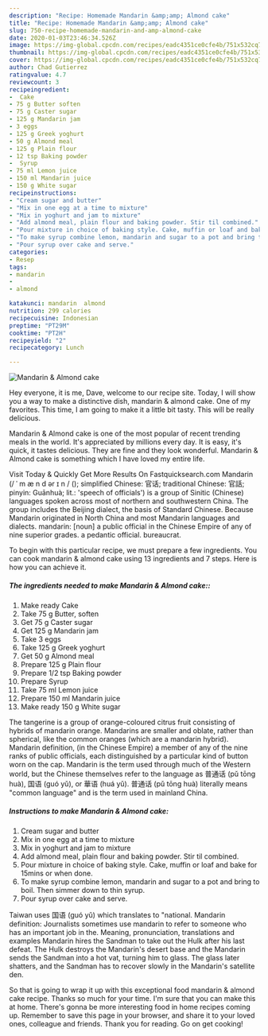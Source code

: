 ```yaml
---
description: "Recipe: Homemade Mandarin &amp;amp; Almond cake"
title: "Recipe: Homemade Mandarin &amp;amp; Almond cake"
slug: 750-recipe-homemade-mandarin-and-amp-almond-cake
date: 2020-01-03T23:46:34.526Z
image: https://img-global.cpcdn.com/recipes/eadc4351ce0cfe4b/751x532cq70/mandarin-almond-cake-recipe-main-photo.jpg
thumbnail: https://img-global.cpcdn.com/recipes/eadc4351ce0cfe4b/751x532cq70/mandarin-almond-cake-recipe-main-photo.jpg
cover: https://img-global.cpcdn.com/recipes/eadc4351ce0cfe4b/751x532cq70/mandarin-almond-cake-recipe-main-photo.jpg
author: Chad Gutierrez
ratingvalue: 4.7
reviewcount: 3
recipeingredient:
-  Cake
- 75 g Butter soften
- 75 g Caster sugar
- 125 g Mandarin jam
- 3 eggs
- 125 g Greek yoghurt
- 50 g Almond meal
- 125 g Plain flour
- 12 tsp Baking powder
-  Syrup
- 75 ml Lemon juice
- 150 ml Mandarin juice
- 150 g White sugar
recipeinstructions:
- "Cream sugar and butter"
- "Mix in one egg at a time to mixture"
- "Mix in yoghurt and jam to mixture"
- "Add almond meal, plain flour and baking powder. Stir til combined."
- "Pour mixture in choice of baking style. Cake, muffin or loaf and bake for 15mins or when done."
- "To make syrup combine lemon, mandarin and sugar to a pot and bring to boil. Then simmer down to thin syrup."
- "Pour syrup over cake and serve."
categories:
- Resep
tags:
- mandarin
- 
- almond

katakunci: mandarin  almond
nutrition: 299 calories
recipecuisine: Indonesian
preptime: "PT29M"
cooktime: "PT2H"
recipeyield: "2"
recipecategory: Lunch

---
```



![Mandarin &amp; Almond cake](https://img-global.cpcdn.com/recipes/eadc4351ce0cfe4b/751x532cq70/mandarin-almond-cake-recipe-main-photo.jpg)

Hey everyone, it is me, Dave, welcome to our recipe site. Today, I will show you a way to make a distinctive dish, mandarin &amp; almond cake. One of my favorites. This time, I am going to make it a little bit tasty. This will be really delicious.

Mandarin &amp; Almond cake is one of the most popular of recent trending meals in the world. It's appreciated by millions every day. It is easy, it's quick, it tastes delicious. They are fine and they look wonderful. Mandarin &amp; Almond cake is something which I have loved my entire life.

Visit Today &amp; Quickly Get More Results On Fastquicksearch.com Mandarin (/ ˈ m æ n d ər ɪ n / (); simplified Chinese: 官话; traditional Chinese: 官話; pinyin: Guānhuà; lit.: &#39;speech of officials&#39;) is a group of Sinitic (Chinese) languages spoken across most of northern and southwestern China. The group includes the Beijing dialect, the basis of Standard Chinese. Because Mandarin originated in North China and most Mandarin languages and dialects. mandarin: [noun] a public official in the Chinese Empire of any of nine superior grades. a pedantic official. bureaucrat.


To begin with this particular recipe, we must prepare a few ingredients. You can cook mandarin &amp; almond cake using 13 ingredients and 7 steps. Here is how you can achieve it.

##### The ingredients needed to make Mandarin &amp; Almond cake::

1. Make ready  Cake
1. Take 75 g Butter, soften
1. Get 75 g Caster sugar
1. Get 125 g Mandarin jam
1. Take 3 eggs
1. Take 125 g Greek yoghurt
1. Get 50 g Almond meal
1. Prepare 125 g Plain flour
1. Prepare 1/2 tsp Baking powder
1. Prepare  Syrup
1. Take 75 ml Lemon juice
1. Prepare 150 ml Mandarin juice
1. Make ready 150 g White sugar


The tangerine is a group of orange-coloured citrus fruit consisting of hybrids of mandarin orange. Mandarins are smaller and oblate, rather than spherical, like the common oranges (which are a mandarin hybrid). Mandarin definition, (in the Chinese Empire) a member of any of the nine ranks of public officials, each distinguished by a particular kind of button worn on the cap. Mandarin is the term used through much of the Western world, but the Chinese themselves refer to the language as 普通话 (pǔ tōng huà), 国语 (guó yǔ), or 華语 (huá yǔ). 普通话 (pǔ tōng huà) literally means &#34;common language&#34; and is the term used in mainland China. 

##### Instructions to make Mandarin &amp; Almond cake:

1. Cream sugar and butter
1. Mix in one egg at a time to mixture
1. Mix in yoghurt and jam to mixture
1. Add almond meal, plain flour and baking powder. Stir til combined.
1. Pour mixture in choice of baking style. Cake, muffin or loaf and bake for 15mins or when done.
1. To make syrup combine lemon, mandarin and sugar to a pot and bring to boil. Then simmer down to thin syrup.
1. Pour syrup over cake and serve.


Taiwan uses 国语 (guó yǔ) which translates to &#34;national. Mandarin definition: Journalists sometimes use mandarin to refer to someone who has an important job in the. Meaning, pronunciation, translations and examples Mandarin hires the Sandman to take out the Hulk after his last defeat. The Hulk destroys the Mandarin&#39;s desert base and the Mandarin sends the Sandman into a hot vat, turning him to glass. The glass later shatters, and the Sandman has to recover slowly in the Mandarin&#39;s satellite den. 

So that is going to wrap it up with this exceptional food mandarin &amp; almond cake recipe. Thanks so much for your time. I'm sure that you can make this at home. There's gonna be more interesting food in home recipes coming up. Remember to save this page in your browser, and share it to your loved ones, colleague and friends. Thank you for reading. Go on get cooking!
